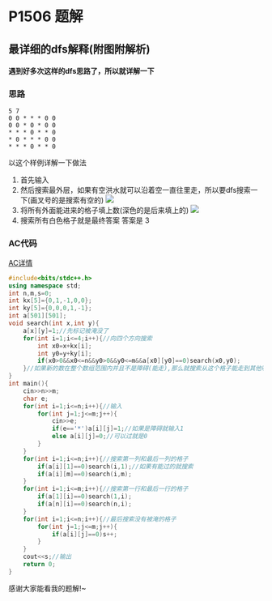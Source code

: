 # P1506 题解

## 最详细的dfs解释(附图附解析)
#### 遇到好多次这样的dfs思路了，所以就详解一下
### 思路
```
5 7
0 0 * * * 0 0
0 0 * 0 * 0 0
* * * 0 * * 0
* 0 * * * 0 0
* * * 0 * * 0
```
以这个样例详解一下做法
1. 首先输入
2. 然后搜索最外层，如果有空洪水就可以沿着空一直往里走，所以要dfs搜索一下(画叉号的是搜索有空的)
![](https://cdn.luogu.com.cn/upload/pic/53432.png)
3. 将所有外面能进来的格子填上数(深色的是后来填上的)
![](https://cdn.luogu.com.cn/upload/pic/53433.png)
4. 搜索所有白色格子就是最终答案
答案是 3
### AC代码
[AC详情](https://www.luogu.org/recordnew/show/17013744)
```cpp
#include<bits/stdc++.h>
using namespace std;
int n,m,s=0;
int kx[5]={0,1,-1,0,0}; 
int ky[5]={0,0,0,1,-1};
int a[501][501];
void search(int x,int y){
    a[x][y]=1;//先标记被淹没了 
    for(int i=1;i<=4;i++){//向四个方向搜索 
        int x0=x+kx[i];
        int y0=y+ky[i];
        if(x0>0&&x0<=n&&y0>0&&y0<=m&&a[x0][y0]==0)search(x0,y0);
    }//如果新的数在整个数组范围内并且不是障碍(能走),那么就搜索从这个格子能走到其他哪些格子 
}
int main(){
    cin>>n>>m;
    char e;
    for(int i=1;i<=n;i++){//输入 
        for(int j=1;j<=m;j++){
            cin>>e;
            if(e=='*')a[i][j]=1;//如果是障碍就输入1 
            else a[i][j]=0;//可以过就是0 
        }
    }
    for(int i=1;i<=n;i++){//搜索第一列和最后一列的格子 
        if(a[i][1]==0)search(i,1);//如果有能过的就搜索 
        if(a[i][m]==0)search(i,m);
    }
    for(int i=1;i<=m;i++){//搜索第一行和最后一行的格子 
        if(a[1][i]==0)search(1,i);
        if(a[n][i]==0)search(n,i);
    }
    for(int i=1;i<=n;i++){//最后搜索没有被淹的格子 
        for(int j=1;j<=m;j++){
            if(a[i][j]==0)s++;
        }
    }
    cout<<s;//输出 
    return 0;
}
```
感谢大家能看我的题解!~